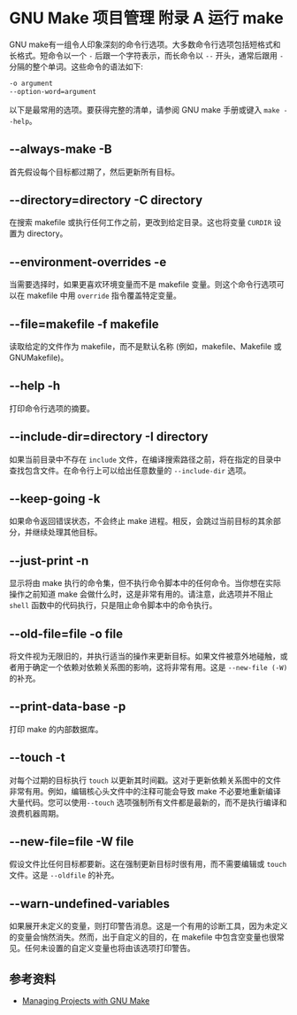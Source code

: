 # GNU Make 项目管理 附录 A 运行 make

[annotation]: [id] (96a0f548-acfc-47e2-97be-45d3682d3bbb)
[annotation]: [status] (public)
[annotation]: [create_time] (2021-04-24 13:10:41)
[annotation]: [category] (读书笔记)
[annotation]: [tags] (Make|Makefile|GNU)
[annotation]: [topic] (GNU Make 项目管理)
[annotation]: [index] (13)
[annotation]: [comments] (true)
[annotation]: [url] (http://blog.ccyg.studio/article/96a0f548-acfc-47e2-97be-45d3682d3bbb)

GNU make有一组令人印象深刻的命令行选项。大多数命令行选项包括短格式和长格式。短命令以一个 `-` 后跟一个字符表示，而长命令以 `--` 开头，通常后跟用 `-` 分隔的整个单词。这些命令的语法如下:

```bash
-o argument 
--option-word=argument
```

以下是最常用的选项。要获得完整的清单，请参阅 GNU make 手册或键入 `make --help`。

## --always-make -B

首先假设每个目标都过期了，然后更新所有目标。

## --directory=directory -C directory

在搜索 makefile 或执行任何工作之前，更改到给定目录。这也将变量 `CURDIR` 设置为 directory。

## --environment-overrides -e

当需要选择时，如果更喜欢环境变量而不是 makefile 变量。则这个命令行选项可以在 makefile 中用 `override` 指令覆盖特定变量。

## --file=makefile -f makefile

读取给定的文件作为 makefile，而不是默认名称 (例如，makefile、Makefile 或 GNUMakefile)。

## --help -h

打印命令行选项的摘要。

## --include-dir=directory -I directory

如果当前目录中不存在 `include` 文件，在编译搜索路径之前，将在指定的目录中查找包含文件。在命令行上可以给出任意数量的 `--include-dir` 选项。

## --keep-going -k

如果命令返回错误状态，不会终止 make 进程。相反，会跳过当前目标的其余部分，并继续处理其他目标。

## --just-print -n

显示将由 make 执行的命令集，但不执行命令脚本中的任何命令。当你想在实际操作之前知道 make 会做什么时，这是非常有用的。请注意，此选项并不阻止 `shell` 函数中的代码执行，只是阻止命令脚本中的命令执行。

## --old-file=file -o file

将文件视为无限旧的，并执行适当的操作来更新目标。如果文件被意外地碰触，或者用于确定一个依赖对依赖关系图的影响，这将非常有用。这是 `--new-file (-W)` 的补充。

## --print-data-base -p

打印 make 的内部数据库。

## --touch -t

对每个过期的目标执行 `touch` 以更新其时间戳。这对于更新依赖关系图中的文件非常有用。例如，编辑核心头文件中的注释可能会导致 make 不必要地重新编译大量代码。您可以使用`--touch` 选项强制所有文件都是最新的，而不是执行编译和浪费机器周期。

## --new-file=file -W file

假设文件比任何目标都要新。这在强制更新目标时很有用，而不需要编辑或 `touch` 文件。这是 `--oldfile` 的补充。

## --warn-undefined-variables

如果展开未定义的变量，则打印警告消息。这是一个有用的诊断工具，因为未定义的变量会悄然消失。然而，出于自定义的目的，在 makefile 中包含空变量也很常见。任何未设置的自定义变量也将由该选项打印警告。

## 参考资料

- [Managing Projects with GNU Make](https://book.douban.com/subject/1850994/)
